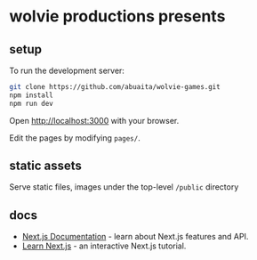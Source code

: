 # wolvie productions presents

## setup 

To run the development server:

```bash
git clone https://github.com/abuaita/wolvie-games.git
npm install
npm run dev
```

Open [http://localhost:3000](http://localhost:3000) with your browser.

Edit the pages by modifying `pages/`.


## static assets

Serve static files, images under the top-level `/public` directory

## docs

- [Next.js Documentation](https://nextjs.org/docs) - learn about Next.js features and API.
- [Learn Next.js](https://nextjs.org/learn) - an interactive Next.js tutorial.
